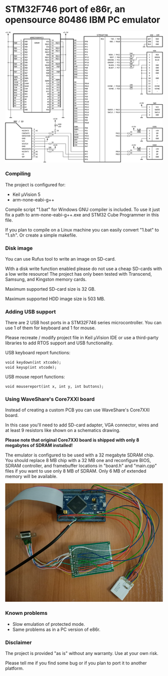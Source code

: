 # STM32F746 port of e86r, an opensource 80486 IBM PC emulator

![schematics](/pictures/e86r746.png)

### Compiling

The project is configured for:

* Keil μVision 5
* arm-none-eabi-g++

Compile script "1.bat" for Windows GNU compiler is included. To use it just fix a path to arm-none-eabi-g++.exe and STM32 Cube Programmer in this file.

If you plan to compile on a Linux machine you can easily convert "1.bat" to "1.sh". Or create a simple makefile.

### Disk image

You can use Rufus tool to write an image on SD-card.

With a disk write function enabled please do not use a cheap SD-cards with a low write resource! The project has only been tested with Transcend, Samsung, and Kingston memory cards.

Maximum supported SD-card size is 32 GB.

Maximum supported HDD image size is 503 MB.

### Adding USB support

There are 2 USB host ports in a STM32F746 series microcontroller.
You can use 1 of them for keyboard and 1 for mouse.

Please recreate / modify project file in Keil μVision IDE or use a third-party libraries to add RTOS support and USB functionality.

USB keyboard report functions:

    void keydown(int xtcode);
    void keyup(int xtcode);

USB mouse report functions:

    void mousereport(int x, int y, int buttons);

### Using WaveShare's Core7XXI board

Instead of creating a custom PCB you can use WaveShare's Core7XXI board.

In this case you'll need to add SD-card adapter, VGA connector, wires and at least 9 resistors like shown on a schematics drawing.

__Please note that original Core7XXI board is shipped with only 8 megabytes of SDRAM installed!__

The emulator is configured to be used with a 32 megabyte SDRAM chip.
You should replace 8 MB chip with a 32 MB one and reconfigure BIOS, SDRAM controller, and framebuffer locations in "board.h" and "main.cpp" files
if you want to use only 8 MB of SDRAM. Only 6 MB of extended memory will be available.

![Core 7XX board](/pictures/Core7XX.jpg)

### Known problems
* Slow emulation of protected mode.
* Same problems as in a PC version of e86r.

### Disclaimer

The project is provided "as is" without any warranty. Use at your own risk.

Please tell me if you find some bug or if you plan to port it to another platform.

